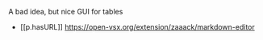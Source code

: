

A bad idea, but nice GUI for tables 

- [[p.hasURL]] https://open-vsx.org/extension/zaaack/markdown-editor
